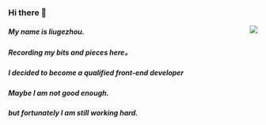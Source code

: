 ### Hi there 👋
<img align="right" src="https://github-readme-stats.vercel.app/api?username=liugezhou&show_icons=true&icon_color=0366d6&text_color=24292e&bg_color=ffffff&hide_title=true" />

##### My name is liugezhou. 
#####  Recording my bits and pieces here。  
#####  I decided to become a qualified front-end developer
#####  Maybe I am not good enough.  
#####  but fortunately I am still working hard.     

